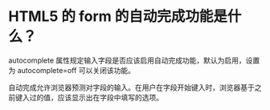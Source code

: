 # HTML5 的 form 的自动完成功能是什么？
autocomplete 属性规定输入字段是否应该启用自动完成功能，默认为启用，设置为 autocomplete=off 可以关闭该功能。

自动完成允许浏览器预测对字段的输入。在用户在字段开始键入时，浏览器基于之前键入过的值，应该显示出在字段中填写的选项。

